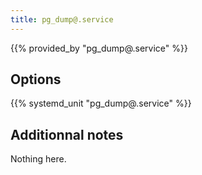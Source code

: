 ```yaml
---
title: pg_dump@.service
---
```


{{% provided_by "pg_dump@.service" %}}

## Options

{{% systemd_unit "pg_dump@.service" %}}

## Additionnal notes

Nothing here.